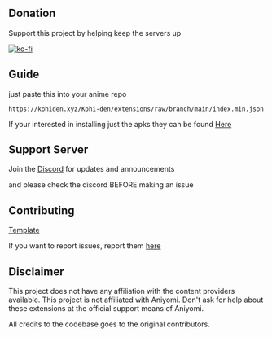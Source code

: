 ## Donation

Support this project by helping keep the servers up

[![ko-fi](https://ko-fi.com/img/githubbutton_sm.svg)](https://ko-fi.com/T6T3124BZN)

## Guide

just paste this into your anime repo 
```
https://kohiden.xyz/Kohi-den/extensions/raw/branch/main/index.min.json
```
If your interested in installing just the apks they can be found [Here](https://kohiden.xyz/Kohi-den/extensions/src/branch/main/apk)

## Support Server

Join the [Discord](https://discord.gg/vut4mmXQzU) for updates and announcements

and please check the discord BEFORE making an issue 

## Contributing

[Template](https://github.com/aniyomiorg/aniyomi-extensions/blob/master/CONTRIBUTING.md)

If you want to report issues, report them [here](https://kohiden.xyz/Kohi-den/extensions-source/issues/new/choose)

## Disclaimer

This project does not have any affiliation with the content providers available.
This project is not affiliated with Aniyomi.
Don't ask for help about these extensions at the official support means of Aniyomi.

All credits to the codebase goes to the original contributors.
